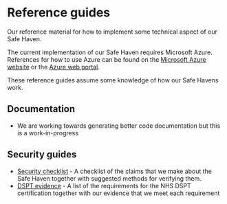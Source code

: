 # Reference guides

Our reference material for how to implement some technical aspect of our Safe Haven.

The current implementation of our Safe Haven requires Microsoft Azure. References for how to use Azure can be found on the [Microsoft Azure website](https://azure.microsoft.com/en-gb/) or the [Azure web portal](https://azure.microsoft.com/en-gb/features/azure-portal/).

These reference guides assume some knowledge of how our Safe Havens work.

## Documentation

+ We are working towards generating better code documentation but this is a work-in-progress

## Security guides

+ [Security checklist](checklists/security-checklist.md) - A checklist of the claims that we make about the Safe Haven together with suggested methods for verifying them.
+ [DSPT evidence](checklists/DSPT.md) - A list of the requirements for the NHS DSPT certification together with our evidence that we meet each requirement

